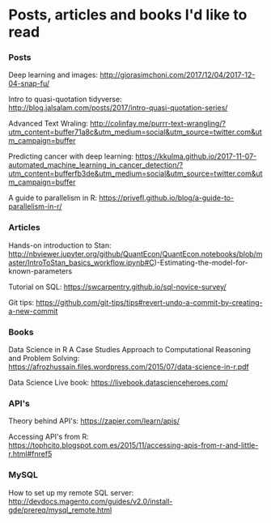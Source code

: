 # Posts, articles and books I'd like to read

### Posts
Deep learning and images: http://giorasimchoni.com/2017/12/04/2017-12-04-snap-fu/

Intro to quasi-quotation tidyverse: http://blog.jalsalam.com/posts/2017/intro-quasi-quotation-series/

Advanced Text Wraling: http://colinfay.me/purrr-text-wrangling/?utm_content=buffer71a8c&utm_medium=social&utm_source=twitter.com&utm_campaign=buffer

Predicting cancer with deep learning: https://kkulma.github.io/2017-11-07-automated_machine_learning_in_cancer_detection/?utm_content=bufferfb3de&utm_medium=social&utm_source=twitter.com&utm_campaign=buffer

A guide to parallelism in R: https://privefl.github.io/blog/a-guide-to-parallelism-in-r/

### Articles

Hands-on introduction to Stan: http://nbviewer.jupyter.org/github/QuantEcon/QuantEcon.notebooks/blob/master/IntroToStan_basics_workflow.ipynb#C)-Estimating-the-model-for-known-parameters

Tutorial on SQL: https://swcarpentry.github.io/sql-novice-survey/

Git tips: https://github.com/git-tips/tips#revert-undo-a-commit-by-creating-a-new-commit

### Books

Data Science in R
A Case Studies Approach to
Computational Reasoning
and Problem Solving: https://afrozhussain.files.wordpress.com/2015/07/data-science-in-r.pdf

Data Science Live book: https://livebook.datascienceheroes.com/

### API's

Theory behind API's: https://zapier.com/learn/apis/

Accessing API's from R: https://tophcito.blogspot.com.es/2015/11/accessing-apis-from-r-and-little-r.html#fnref5

### MySQL

How to set up my remote SQL server: http://devdocs.magento.com/guides/v2.0/install-gde/prereq/mysql_remote.html
